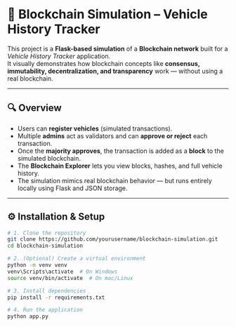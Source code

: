 # 🚗 Blockchain Simulation – Vehicle History Tracker

This project is a **Flask-based simulation** of a **Blockchain network** built for a *Vehicle History Tracker* application.  
It visually demonstrates how blockchain concepts like **consensus, immutability, decentralization, and transparency** work — without using a real blockchain.

---

## 🔍 Overview

- Users can **register vehicles** (simulated transactions).  
- Multiple **admins** act as validators and can **approve or reject** each transaction.  
- Once the **majority approves**, the transaction is added as a **block** to the simulated blockchain.  
- The **Blockchain Explorer** lets you view blocks, hashes, and full vehicle history.  
- The simulation mimics real blockchain behavior — but runs entirely locally using Flask and JSON storage.

---

## ⚙️ Installation & Setup

```bash
# 1. Clone the repository
git clone https://github.com/yourusername/blockchain-simulation.git
cd blockchain-simulation

# 2. (Optional) Create a virtual environment
python -m venv venv
venv\Scripts\activate  # On Windows
source venv/bin/activate  # On mac/Linux

# 3. Install dependencies
pip install -r requirements.txt

# 4. Run the application
python app.py
